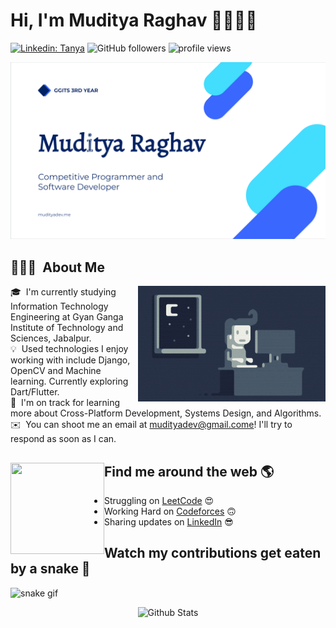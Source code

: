 # Hi, I'm Muditya Raghav 🙋‍♂️👨‍💻

[![Linkedin: Tanya](https://img.shields.io/badge/-Muditya-blue?style=flat-square&logo=Linkedin&logoColor=white&link=https://www.linkedin.com/in/muditya/)](https://www.linkedin.com/in/muditya/)
![GitHub followers](https://img.shields.io/github/followers/mudityadev?label=Follow&style=social)
<img alt = "profile views" src="https://komarev.com/ghpvc/?username=mudityadev&color=blue">  

![Purple Gradient Geometric Technology Profile LinkedIn Banner  (1)](https://github.com/mudityadev/mudityadev/blob/master/Screenshot%20(36).png)


## 👨🏻‍💻 &nbsp;About Me

<img alt="Night Coding" src="https://raw.githubusercontent.com/AVS1508/AVS1508/master/assets/Night-Coding.gif" align="right"/>

🎓 &nbsp;I'm currently studying Information Technology Engineering at Gyan Ganga Institute of Technology and Sciences, Jabalpur.\
💡 &nbsp;Used technologies I enjoy working with include Django, OpenCV and Machine learning. Currently exploring Dart/Flutter.\
🌱 &nbsp;I'm on track for learning more about Cross-Platform Development, Systems Design, and Algorithms.\
✉️ &nbsp;You can shoot me an email at mudityadev@gmail.come! I'll try to respond as soon as I can.



## Find me around the web 🌎 <a href="https://www.linkedin.com/in/muditya/"><img align="left" width="150" height="146" src="https://github.com/M0nica/M0nica/blob/main/octomonica/m0nica-octocat-rotating.gif?raw=true"></a>
- Struggling on <a href="https://www.leetcode.com/mudityadev/">LeetCode</a> 😍
- Working Hard on <a href="https://www.codeforces.com/profile/mudityadev/">Codeforces</a> 🙃
- Sharing updates on <a href="https://www.linkedin.com/in/muditya/">LinkedIn</a> 😎

## Watch my contributions get eaten by a snake 🐍
![snake gif](https://github.com/mudityadev/Actions/blob/output/github-contribution-grid-snake.svg)

<p align="center">
        <img src="https://raw.githubusercontent.com/bornmay/bornmay/Update/svg/Bottom.svg" alt="Github Stats" />
</p>
